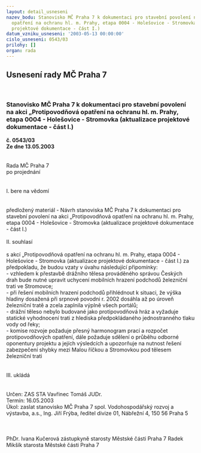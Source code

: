 ```yaml
---
layout: detail_usneseni
nazev_bodu: Stanovisko MČ Praha 7 k dokumentaci pro stavební povolení na akci „Protipovodňová
  opatření na ochranu hl. m. Prahy, etapa 0004 - Holešovice - Stromovka (aktualizace
  projektové dokumentace - část I.)
datum_vzniku_usneseni: '2003-05-13 00:00:00'
cislo_usneseni: 0543/03
prilohy: []
organ: rada
---
```

<div id="ucUsn_pList" class="usn">
	<span><h2>Usnesení rady MČ Praha 7 </h2>
<br></span><div class="standBody">
<span><h3>Stanovisko MČ Praha 7 k dokumentaci pro stavební povolení na akci „Protipovodňová opatření na ochranu hl. m. Prahy, etapa 0004 - Holešovice - Stromovka (aktualizace projektové dokumentace - část I.)</h3></span><div class="center">
		<strong>č. 0543/03</strong><br>
	</div>
<div class="center">
		<strong>Ze dne 13.05.2003</strong><br><br>
	</div>
<br>Rada MČ Praha 7<br>po projednání<br><br><br>I.	bere na vědomí<br><br> <br>předložený materiál - Návrh stanoviska MČ Praha 7 k dokumentaci pro stavební povolení na akci „Protipovodňová opatření na ochranu hl. m. Prahy, etapa 0004 - Holešovice - Stromovka (aktualizace projektové dokumentace - část I.)<br><br>II.  souhlasí <br><br>s akcí  „Protipovodňová opatření na ochranu hl. m. Prahy, etapa 0004 - Holešovice - Stromovka (aktualizace projektové dokumentace - část I.) za předpokladu, že budou vzaty v úvahu následující připomínky:<br>- vzhledem k přestavbě drážního tělesa prováděného správou Českých drah bude nutné upravit uchycení mobilních hrazení podchodů železniční trati ve Stromovce;<br>- při řešení mobilních hrazení podchodů přihlédnout k situaci, že výška hladiny dosažená při srpnové povodni r. 2002 dosáhla až po úroveň železniční tratě a zcela zaplnila výplně všech portálů;<br>- drážní těleso nebylo budované jako protipovodňová hráz a vyžaduje statické vyhodnocení trati z hlediska předpokládaného jednostranného tlaku vody od řeky;<br>- komise rozvoje požaduje přesný harmonogram prací a rozpočet protipovodňových opatření, dále požaduje sdělení o průběhu odborné oponentury projektu a jejích výsledcích a upozorňuje na nutnost řešení zabezpečení shybky mezi Malou říčkou a Stromovkou pod tělesem železniční trati<br><br><br>III. ukládá <br><br> <br>Určen:	ZAS STA Vavřinec Tomáš JUDr.<br>Termín: 16.05.2003<br>Úkol:	zaslat stanovisko MČ Praha 7  spol. Vodohospodářský rozvoj a výstavba, a.s., Ing. Jiří Frýba, ředitel divize 01, Nábřežní 4, 150 56 Praha 5<br> <br> <br>	<br>PhDr. Ivana Kučerová zástupkyně starosty Městské části Praha 7	 Radek Mikšík starosta Městské části Praha 7<br>	<br><br>
</div>
</div>
